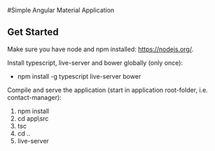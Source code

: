 #Simple Angular Material Application

## Get Started
Make sure you have node and npm installed: https://nodejs.org/.

Install typescript, live-server and bower globally (only once): 
 - npm install -g typescript live-server bower
 
Compile and serve the application (start in application root-folder, i.e. contact-manager):
 1. npm install
 2. cd app\src
 3. tsc
 4. cd ..
 5. live-server
